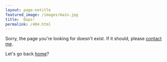 ```yaml
---
layout: page-notitle
featured_image: /images/main.jpg
title:  Oops!
permalink: /404.html
---
```

Sorry, the page you're looking for doesn't exist. If it should, please [contact me](https://lawrenceypil.com/contact/).

Let's go back [home](https://lawrenceypil.com/)?